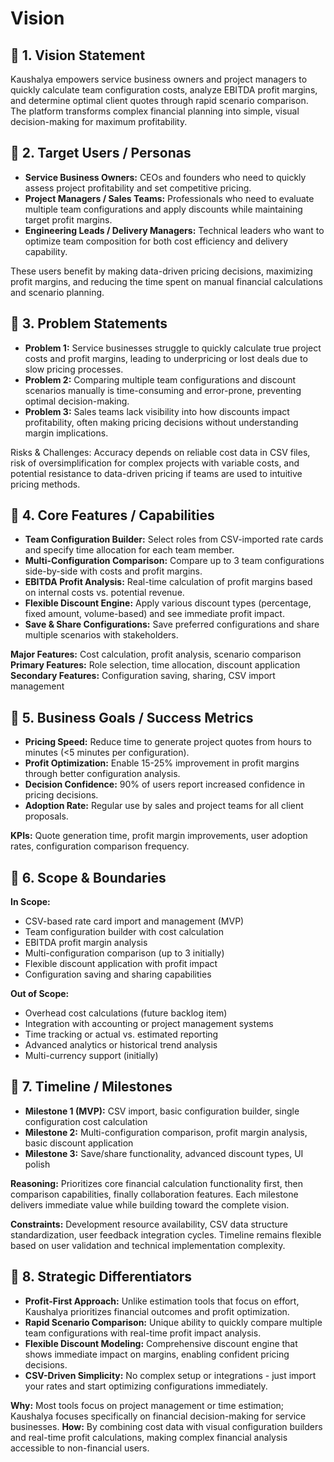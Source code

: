 # Vision

## 🚀 1. Vision Statement
Kaushalya empowers service business owners and project managers to quickly calculate team configuration costs, analyze EBITDA profit margins, and determine optimal client quotes through rapid scenario comparison. The platform transforms complex financial planning into simple, visual decision-making for maximum profitability.

## 👤 2. Target Users / Personas
- **Service Business Owners:** CEOs and founders who need to quickly assess project profitability and set competitive pricing.
- **Project Managers / Sales Teams:** Professionals who need to evaluate multiple team configurations and apply discounts while maintaining target profit margins.
- **Engineering Leads / Delivery Managers:** Technical leaders who want to optimize team composition for both cost efficiency and delivery capability.

These users benefit by making data-driven pricing decisions, maximizing profit margins, and reducing the time spent on manual financial calculations and scenario planning.

## 🧩 3. Problem Statements
- **Problem 1:** Service businesses struggle to quickly calculate true project costs and profit margins, leading to underpricing or lost deals due to slow pricing processes.
- **Problem 2:** Comparing multiple team configurations and discount scenarios manually is time-consuming and error-prone, preventing optimal decision-making.
- **Problem 3:** Sales teams lack visibility into how discounts impact profitability, often making pricing decisions without understanding margin implications.

Risks & Challenges: Accuracy depends on reliable cost data in CSV files, risk of oversimplification for complex projects with variable costs, and potential resistance to data-driven pricing if teams are used to intuitive pricing methods.

## 🌟 4. Core Features / Capabilities
- **Team Configuration Builder:** Select roles from CSV-imported rate cards and specify time allocation for each team member.
- **Multi-Configuration Comparison:** Compare up to 3 team configurations side-by-side with costs and profit margins.
- **EBITDA Profit Analysis:** Real-time calculation of profit margins based on internal costs vs. potential revenue.
- **Flexible Discount Engine:** Apply various discount types (percentage, fixed amount, volume-based) and see immediate profit impact.
- **Save & Share Configurations:** Save preferred configurations and share multiple scenarios with stakeholders.

**Major Features:** Cost calculation, profit analysis, scenario comparison
**Primary Features:** Role selection, time allocation, discount application
**Secondary Features:** Configuration saving, sharing, CSV import management

## 🎯 5. Business Goals / Success Metrics
- **Pricing Speed:** Reduce time to generate project quotes from hours to minutes (<5 minutes per configuration).
- **Profit Optimization:** Enable 15-25% improvement in profit margins through better configuration analysis.
- **Decision Confidence:** 90% of users report increased confidence in pricing decisions.
- **Adoption Rate:** Regular use by sales and project teams for all client proposals.

**KPIs:** Quote generation time, profit margin improvements, user adoption rates, configuration comparison frequency.

## 🔭 6. Scope & Boundaries
**In Scope:**
- CSV-based rate card import and management (MVP)
- Team configuration builder with cost calculation
- EBITDA profit margin analysis
- Multi-configuration comparison (up to 3 initially)
- Flexible discount application with profit impact
- Configuration saving and sharing capabilities

**Out of Scope:**
- Overhead cost calculations (future backlog item)
- Integration with accounting or project management systems
- Time tracking or actual vs. estimated reporting
- Advanced analytics or historical trend analysis
- Multi-currency support (initially)

## 📅 7. Timeline / Milestones
- **Milestone 1 (MVP):** CSV import, basic configuration builder, single configuration cost calculation
- **Milestone 2:** Multi-configuration comparison, profit margin analysis, basic discount application
- **Milestone 3:** Save/share functionality, advanced discount types, UI polish

**Reasoning:** Prioritizes core financial calculation functionality first, then comparison capabilities, finally collaboration features. Each milestone delivers immediate value while building toward the complete vision.

**Constraints:** Development resource availability, CSV data structure standardization, user feedback integration cycles. Timeline remains flexible based on user validation and technical implementation complexity.

## 📌 8. Strategic Differentiators
- **Profit-First Approach:** Unlike estimation tools that focus on effort, Kaushalya prioritizes financial outcomes and profit optimization.
- **Rapid Scenario Comparison:** Unique ability to quickly compare multiple team configurations with real-time profit impact analysis.
- **Flexible Discount Modeling:** Comprehensive discount engine that shows immediate impact on margins, enabling confident pricing decisions.
- **CSV-Driven Simplicity:** No complex setup or integrations - just import your rates and start optimizing configurations immediately.

**Why:** Most tools focus on project management or time estimation; Kaushalya focuses specifically on financial decision-making for service businesses.
**How:** By combining cost data with visual configuration builders and real-time profit calculations, making complex financial analysis accessible to non-financial users.
